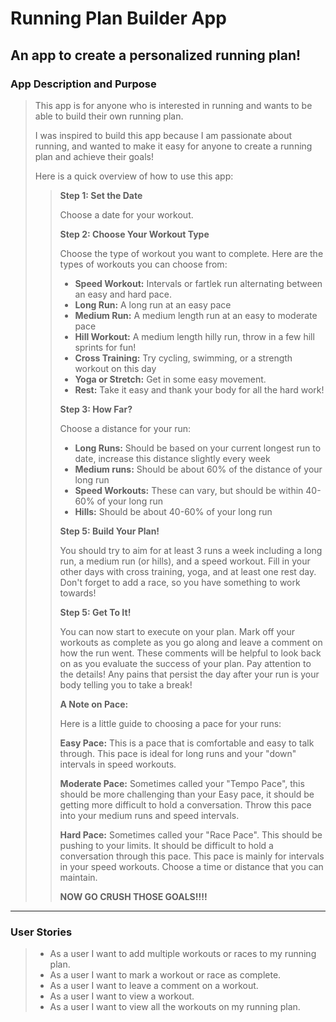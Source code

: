 # Running Plan Builder App

## An app to create a personalized running plan!

### App Description and Purpose


>
>This app is for anyone who is interested in running and wants to be able to build their own running plan. 
>
>I was inspired to build this app because I am passionate about running, and wanted to make it easy for anyone
>to create a running plan and achieve their goals!
>
>Here is a quick overview of how to use this app: 
>
>
>>**Step 1: Set the Date**
>>
>>Choose a date for your workout.
>>
>>**Step 2: Choose Your Workout Type**
>>
>>Choose the type of workout you want to complete.
>>Here are the types of workouts you can choose from: 
>> - **Speed Workout:** Intervals or fartlek run alternating between an easy and hard pace.
>> - **Long Run:** A long run at an easy pace
>> - **Medium Run:** A medium length run at an easy to moderate pace
>> - **Hill Workout:** A medium length hilly run, throw in a few hill sprints for fun!
>> - **Cross Training:** Try cycling, swimming, or a strength workout on this day
>> - **Yoga or Stretch:** Get in some easy movement.
>> - **Rest:** Take it easy and thank your body for all the hard work! 
>>
>>**Step 3: How Far?**
>>
>>Choose a distance for your run:
>> - **Long Runs:** Should be based on your current longest run to date, increase this distance slightly every week
>> - **Medium runs:** Should be about 60% of the distance of your long run
>> - **Speed Workouts:** These can vary, but should be within 40-60% of your long run
>> - **Hills:** Should be about 40-60% of your long run
>>
>>**Step 5: Build Your Plan!**
>>
>>You should try to aim for at least 3 runs a week including 
>>a long run, a medium run (or hills), and a speed workout. 
>>Fill in your other days with cross training, yoga, and at least one rest day. 
>>Don't forget to add a race, so you have something to work towards!
>>
>>**Step 5: Get To It!**
>>
>>You can now start to execute on your plan. 
>>Mark off your workouts as complete as you go along and leave a comment on how the run went.
>>These comments will be helpful to look back on as you evaluate the success of your plan. 
>>Pay attention to the details!
>>Any pains that persist the day after your run is your body telling you to take a break! 
>>
>>
>>**A Note on Pace:**
>>
>>Here is a little guide to choosing a pace for your runs:
>>
>> **Easy Pace:** This is a pace that is comfortable and easy to talk through.
>> This pace is ideal for long runs and your "down" intervals in speed workouts. 
>>
>> **Moderate Pace:** Sometimes called your "Tempo Pace", this should be more challenging
>> than your Easy pace, it should be getting more difficult to hold a conversation. 
>> Throw this pace into your medium runs and speed intervals. 
>>
>> **Hard Pace:** Sometimes called your "Race Pace". This should be pushing to your limits. 
>> It should be difficult to hold a conversation through this pace.
>> This pace is mainly for intervals in your speed workouts. Choose a time or distance that you can maintain. 
>>
>>**NOW GO CRUSH THOSE GOALS!!!!**


___

### User Stories

> - As a user I want to add multiple workouts or races to my running plan.
> - As a user I want to mark a workout or race as complete. 
> - As a user I want to leave a comment on a workout.
> - As a user I want to view a workout.
> - As a user I want to view all the workouts on my running plan. 


